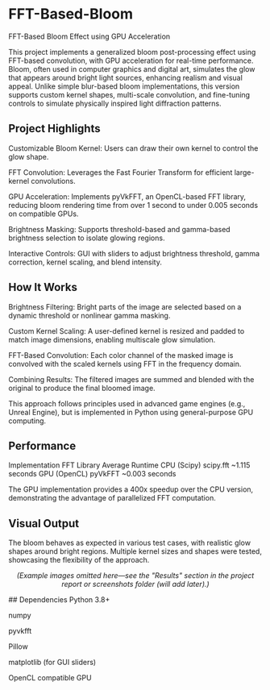 # FFT-Based-Bloom
FFT-Based Bloom Effect using GPU Acceleration

This project implements a generalized bloom post-processing effect using FFT-based convolution, with GPU acceleration for real-time performance. Bloom, often used in computer graphics and digital art, simulates the glow that appears around bright light sources, enhancing realism and visual appeal. Unlike simple blur-based bloom implementations, this version supports custom kernel shapes, multi-scale convolution, and fine-tuning controls to simulate physically inspired light diffraction patterns.

## Project Highlights
Customizable Bloom Kernel: Users can draw their own kernel to control the glow shape.

FFT Convolution: Leverages the Fast Fourier Transform for efficient large-kernel convolutions.

GPU Acceleration: Implements pyVkFFT, an OpenCL-based FFT library, reducing bloom rendering time from over 1 second to under 0.005 seconds on compatible GPUs.

Brightness Masking: Supports threshold-based and gamma-based brightness selection to isolate glowing regions.

Interactive Controls: GUI with sliders to adjust brightness threshold, gamma correction, kernel scaling, and blend intensity.

## How It Works
Brightness Filtering: Bright parts of the image are selected based on a dynamic threshold or nonlinear gamma masking.

Custom Kernel Scaling: A user-defined kernel is resized and padded to match image dimensions, enabling multiscale glow simulation.

FFT-Based Convolution: Each color channel of the masked image is convolved with the scaled kernels using FFT in the frequency domain.

Combining Results: The filtered images are summed and blended with the original to produce the final bloomed image.

This approach follows principles used in advanced game engines (e.g., Unreal Engine), but is implemented in Python using general-purpose GPU computing.

## Performance
Implementation	FFT Library	Average Runtime
CPU (Scipy)	scipy.fft	~1.115 seconds
GPU (OpenCL)	pyVkFFT	~0.003 seconds

The GPU implementation provides a 400x speedup over the CPU version, demonstrating the advantage of parallelized FFT computation.

## Visual Output
The bloom behaves as expected in various test cases, with realistic glow shapes around bright regions. Multiple kernel sizes and shapes were tested, showcasing the flexibility of the approach.

<p align="center"><i>(Example images omitted here—see the "Results" section in the project report or screenshots folder (will add later).)</i></p>
## Dependencies
Python 3.8+

numpy

pyvkfft

Pillow

matplotlib (for GUI sliders)

OpenCL compatible GPU
